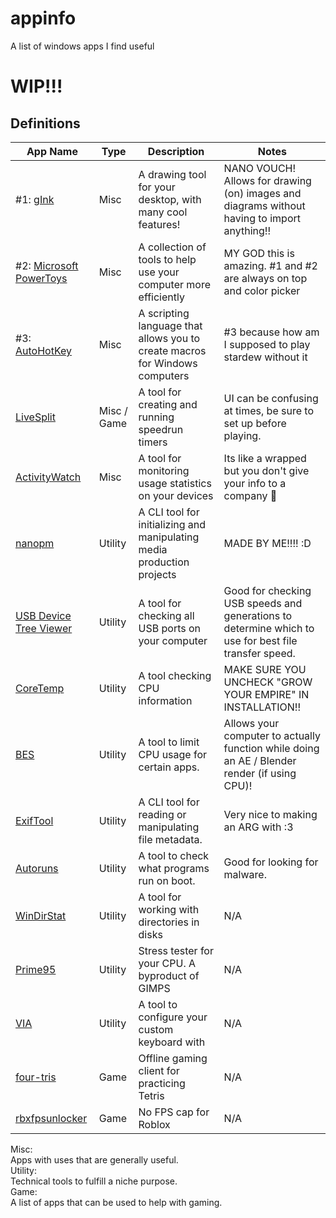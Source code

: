 # appinfo
A list of windows apps I find useful
# WIP!!!

## Definitions

| App Name | Type | Description | Notes |
| -------- | ------- | ------- | ------- |
| #1: [gInk](https://github.com/geovens/gInk)  | Misc | A drawing tool for your desktop, with many cool features! | NANO VOUCH! Allows for drawing (on) images and diagrams without having to import anything!! |
| #2: [Microsoft PowerToys](https://learn.microsoft.com/en-us/windows/powertoys/) | Misc | A collection of tools to help use your computer more efficiently | MY GOD this is amazing. #1 and #2 are always on top and color picker |
| #3: [AutoHotKey](https://www.autohotkey.com/download/) | Misc | A scripting language that allows you to create macros for Windows computers | #3 because how am I supposed to play stardew without it |
| [LiveSplit](https://livesplit.org/downloads/) | Misc / Game | A tool for creating and running speedrun timers | UI can be confusing at times, be sure to set up before playing. |
| [ActivityWatch](https://activitywatch.net/) | Misc | A tool for monitoring usage statistics on your devices | Its like a wrapped but you don't give your info to a company :shrug: |
| [nanopm](https://github.com/kaweepatinn1/nanopm) | Utility | A CLI tool for initializing and manipulating media production projects | MADE BY ME!!!! :D |
| [USB Device Tree Viewer](https://www.uwe-sieber.de/usbtreeview_e.html) | Utility | A tool for checking all USB ports on your computer | Good for checking USB speeds and generations to determine which to use for best file transfer speed. |
| [CoreTemp](https://www.alcpu.com/CoreTemp/) | Utility | A tool checking CPU information | MAKE SURE YOU UNCHECK "GROW YOUR EMPIRE" IN INSTALLATION!! |
| [BES](https://mion.yosei.fi/BES/) | Utility | A tool to limit CPU usage for certain apps. | Allows your computer to actually function while doing an AE / Blender render (if using CPU)! |
| [ExifTool](https://exiftool.org/) | Utility | A CLI tool for reading or manipulating file metadata. | Very nice to making an ARG with :3 |
| [Autoruns](https://learn.microsoft.com/en-us/sysinternals/downloads/autoruns) | Utility | A tool to check what programs run on boot. | Good for looking for malware. |
| [WinDirStat](https://windirstat.net/download.html) | Utility | A tool for working with directories in disks | N/A |
| [Prime95](https://www.mersenne.org/download/) | Utility | Stress tester for your CPU. A byproduct of GIMPS | N/A |
| [VIA](https://www.caniusevia.com/) | Utility | A tool to configure your custom keyboard with | N/A |
| [four-tris](https://github.com/fiorescarlatto/four-tris) | Game | Offline gaming client for practicing Tetris | N/A |
| [rbxfpsunlocker](https://github.com/axstin/rbxfpsunlocker/releases) | Game | No FPS cap for Roblox | N/A |



Misc: <br>
Apps with uses that are generally useful. <br>
Utility: <br>
Technical tools to fulfill a niche purpose. <br>
Game: <br>
A list of apps that can be used to help with gaming. <br>
